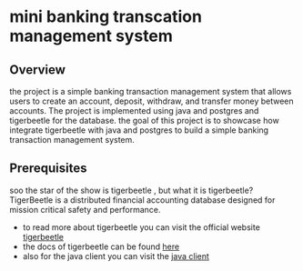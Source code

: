# mini banking transcation management system
## Overview
the project is a simple banking transaction management system that allows users to create an account, deposit, withdraw, and transfer money between accounts. The project is implemented using java and postgres and tigerbeetle for the database.
the goal of this project is to showcase how integrate tigerbeetle with java and postgres to build a simple banking transaction management system.

## Prerequisites
soo the star of the show is tigerbeetle  , but what it is tigerbeetle?
TigerBeetle is a distributed financial accounting database designed for mission critical safety and performance.

  - to read more about tigerbeetle you can visit the official website [tigerbeetle](https://tigerbeetle.com/)
  - the docs of tigerbeetle can be found [here](https://docs.tigerbeetle.com/)
  - also for the java client you can visit the [java client](https://docs.tigerbeetle.com/clients/java)


